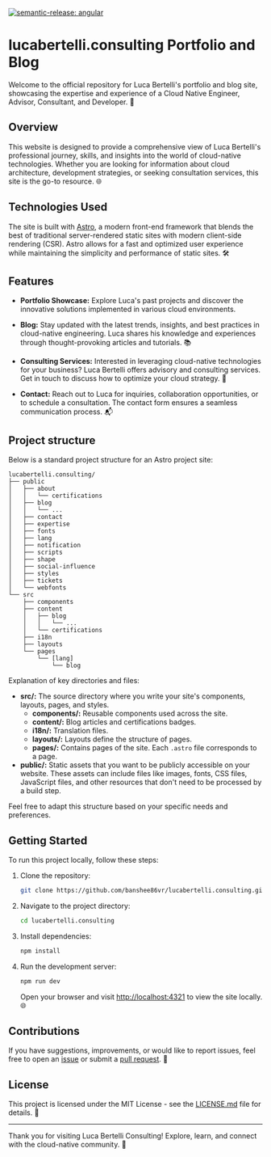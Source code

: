 [![semantic-release: angular](https://img.shields.io/badge/semantic--release-conventional-e10079?logo=semantic-release)](https://github.com/semantic-release/semantic-release)

# lucabertelli.consulting Portfolio and Blog

Welcome to the official repository for Luca Bertelli's portfolio and blog site, showcasing the expertise and experience of a Cloud Native Engineer, Advisor, Consultant, and Developer. 🚀

## Overview

This website is designed to provide a comprehensive view of Luca Bertelli's professional journey, skills, and insights into the world of cloud-native technologies. Whether you are looking for information about cloud architecture, development strategies, or seeking consultation services, this site is the go-to resource. 🌐

## Technologies Used

The site is built with [Astro](https://astro.build/), a modern front-end framework that blends the best of traditional server-rendered static sites with modern client-side rendering (CSR). Astro allows for a fast and optimized user experience while maintaining the simplicity and performance of static sites. 🛠️

## Features

- **Portfolio Showcase:** Explore Luca's past projects and discover the innovative solutions implemented in various cloud environments.

- **Blog:** Stay updated with the latest trends, insights, and best practices in cloud-native engineering. Luca shares his knowledge and experiences through thought-provoking articles and tutorials. 📚

- **Consulting Services:** Interested in leveraging cloud-native technologies for your business? Luca Bertelli offers advisory and consulting services. Get in touch to discuss how to optimize your cloud strategy. 🤝

- **Contact:** Reach out to Luca for inquiries, collaboration opportunities, or to schedule a consultation. The contact form ensures a seamless communication process. 📬

## Project structure

Below is a standard project structure for an Astro project site:

```plaintext
lucabertelli.consulting/
├── public
│   ├── about
│   │   └── certifications
│   ├── blog
│   │   └── ...
│   ├── contact
│   ├── expertise
│   ├── fonts
│   ├── lang
│   ├── notification
│   ├── scripts
│   ├── shape
│   ├── social-influence
│   ├── styles
│   ├── tickets
│   └── webfonts
└── src
    ├── components
    ├── content
    │   ├── blog
    │   │   └── ...
    │   └── certifications
    ├── i18n
    ├── layouts
    └── pages
        └── [lang]
            └── blog
```

Explanation of key directories and files:

- **src/:** The source directory where you write your site's components, layouts, pages, and styles.
  - **components/:** Reusable components used across the site.
  - **content/:** Blog articles and certifications badges.
  - **i18n/:** Translation files.
  - **layouts/:** Layouts define the structure of pages.
  - **pages/:** Contains pages of the site. Each `.astro` file corresponds to a page.
- **public/:** Static assets that you want to be publicly accessible on your website. These assets can include files like images, fonts, CSS files, JavaScript files, and other resources that don't need to be processed by a build step.

Feel free to adapt this structure based on your specific needs and preferences.

## Getting Started

To run this project locally, follow these steps:

1. Clone the repository:

   ```bash
   git clone https://github.com/banshee86vr/lucabertelli.consulting.git
   ```

2. Navigate to the project directory:

   ```bash
   cd lucabertelli.consulting
   ```

3. Install dependencies:

   ```bash
   npm install
   ```

4. Run the development server:

   ```bash
   npm run dev
   ```

   Open your browser and visit [http://localhost:4321](http://localhost:4321) to view the site locally. 🌐

## Contributions

If you have suggestions, improvements, or would like to report issues, feel free to open an [issue](https://github.com/banshee86vr/lucabertelli.consulting/issues) or submit a [pull request](https://github.com/banshee86vr/lucabertelli.consulting/pulls). 🙌

## License

This project is licensed under the MIT License - see the [LICENSE.md](LICENSE.md) file for details. 📄

---

Thank you for visiting Luca Bertelli Consulting! Explore, learn, and connect with the cloud-native community. 🌟
